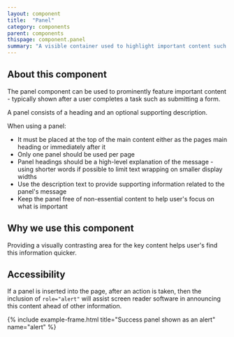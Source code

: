 ```yaml
---
layout: component
title:  "Panel"
category: components
parent: components
thispage: component.panel
summary: "A visible container used to highlight important content such as a success message."
---
```

## About this component
The panel component can be used to prominently feature important content - typically shown after a user completes a task such as submitting a form.

A panel consists of a heading and an optional supporting description.

When using a panel:

- It must be placed at the top of the main content either as the pages main heading or immediately after it
- Only one panel should be used per page
- Panel headings should be a high-level explanation of the message - using shorter words if possible to limit text wrapping on smaller display widths
- Use the description text to provide supporting information related to the panel's message
- Keep the panel free of non-essential content to help user's focus on what is important

## Why we use this component
Providing a visually contrasting area for the key content helps user's find this information quicker.

## Accessibility
If a panel is inserted into the page, after an action is taken, then the inclusion of `role="alert"` will assist screen reader software in announcing this content ahead of other information.

{% include example-frame.html title="Success panel shown as an alert" name="alert" %}